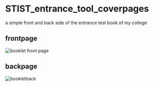 # STIST_entrance_tool_coverpages
a simple front and back side of the entrance test book of my college

## frontpage

![booklet front page](https://user-images.githubusercontent.com/11213043/39473793-45950f70-4d6e-11e8-88c4-d10c27841e06.jpg)

## backpage

![bookletback](https://user-images.githubusercontent.com/11213043/39473795-47e3642a-4d6e-11e8-8c36-c3170b98329e.jpg)

